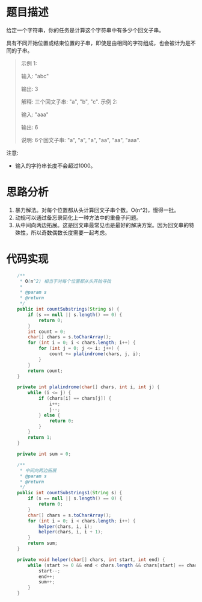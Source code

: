 # 题目描述
给定一个字符串，你的任务是计算这个字符串中有多少个回文子串。

具有不同开始位置或结束位置的子串，即使是由相同的字符组成，也会被计为是不同的子串。

> 示例 1:
> 
> 输入: "abc"
> 
> 输出: 3
> 
> 解释: 三个回文子串: "a", "b", "c".
> 示例 2:
> 
> 输入: "aaa"
> 
> 输出: 6
> 
> 说明: 6个回文子串: "a", "a", "a", "aa", "aa", "aaa".

注意:

- 输入的字符串长度不会超过1000。

# 思路分析
1. 暴力解法。对每个位置都从头计算回文子串个数。O(n^2)，慢得一批。
2. 动规可以通过备忘录简化上一种方法中的重叠子问题。
3. 从中间向两边拓展。这是回文串最常见也是最好的解决方案。因为回文串的特殊性，所以奇数偶数长度需要一起考虑。

# 代码实现
```java
    /**
     * O(n^2) 相当于对每个位置都从头开始寻找
     *
     * @param s
     * @return
     */
    public int countSubstrings(String s) {
        if (s == null || s.length() == 0) {
            return 0;
        }
        int count = 0;
        char[] chars = s.toCharArray();
        for (int i = 0; i < chars.length; i++) {
            for (int j = 0; j <= i; j++) {
                count += plalindrome(chars, j, i);
            }
        }
        return count;
    }

    private int plalindrome(char[] chars, int i, int j) {
        while (i <= j) {
            if (chars[i] == chars[j]) {
                i++;
                j--;
            } else {
                return 0;
            }
        }
        return 1;
    }

    private int sum = 0;

    /**
     * 中间向两边拓展
     * @param s
     * @return
     */
    public int countSubstrings1(String s) {
        if (s == null || s.length() == 0) {
            return 0;
        }
        char[] chars = s.toCharArray();
        for (int i = 0; i < chars.length; i++) {
            helper(chars, i, i);
            helper(chars, i, i + 1);
        }
        return sum;
    }

    private void helper(char[] chars, int start, int end) {
        while (start >= 0 && end < chars.length && chars[start] == chars[end]) {
            start--;
            end++;
            sum++;
        }
    }
```
